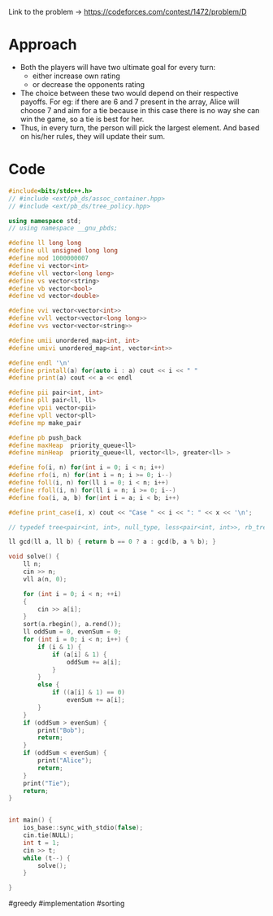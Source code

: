 Link to the problem -> https://codeforces.com/contest/1472/problem/D

# Approach
- Both the players will have two ultimate goal for every turn:
	- either increase own rating
	- or decrease the opponents rating
- The choice between these two would depend on their respective payoffs. For eg: if there are 6 and 7 present in the array, Alice will choose 7 and aim for a tie because in this case there is no way she can win the game, so a tie is best for her.
- Thus, in every turn, the person will pick the largest element. And based on his/her rules, they will update their sum. 

# Code
```cpp
#include<bits/stdc++.h>
// #include <ext/pb_ds/assoc_container.hpp>
// #include <ext/pb_ds/tree_policy.hpp>

using namespace std;
// using namespace __gnu_pbds;

#define ll long long
#define ull unsigned long long
#define mod 1000000007
#define vi vector<int>
#define vll vector<long long>
#define vs vector<string>
#define vb vector<bool>
#define vd vector<double>

#define vvi vector<vector<int>>
#define vvll vector<vector<long long>>
#define vvs vector<vector<string>>

#define umii unordered_map<int, int>
#define umivi unordered_map<int, vector<int>>

#define endl '\n'
#define printall(a) for(auto i : a) cout << i << " "
#define print(a) cout << a << endl

#define pii pair<int, int>
#define pll pair<ll, ll>
#define vpii vector<pii>
#define vpll vector<pll>
#define mp make_pair

#define pb push_back
#define maxHeap  priority_queue<ll>
#define minHeap  priority_queue<ll, vector<ll>, greater<ll> >

#define fo(i, n) for(int i = 0; i < n; i++)
#define rfo(i, n) for(int i = n; i >= 0; i--)
#define foll(i, n) for(ll i = 0; i < n; i++)
#define rfoll(i, n) for(ll i = n; i >= 0; i--)
#define foa(i, a, b) for(int i = a; i < b; i++)

#define print_case(i, x) cout << "Case " << i << ": " << x << '\n';

// typedef tree<pair<int, int>, null_type, less<pair<int, int>>, rb_tree_tag, tree_order_statistics_node_update> pbds;

ll gcd(ll a, ll b) { return b == 0 ? a : gcd(b, a % b); }

void solve() {
	ll n;
	cin >> n;
	vll a(n, 0);

	for (int i = 0; i < n; ++i)
	{
		cin >> a[i];
	}
	sort(a.rbegin(), a.rend());
	ll oddSum = 0, evenSum = 0;
	for (int i = 0; i < n; i++) {
		if (i & 1) {
			if (a[i] & 1) {
				oddSum += a[i];
			}
		}
		else {
			if ((a[i] & 1) == 0)
				evenSum += a[i];
		}
	}
	if (oddSum > evenSum) {
		print("Bob");
		return;
	}
	if (oddSum < evenSum) {
		print("Alice");
		return;
	}
	print("Tie");
	return;
}


int main() {
	ios_base::sync_with_stdio(false);
	cin.tie(NULL);
	int t = 1;
	cin >> t;
	while (t--) {
		solve();
	}

}
```

#greedy #implementation #sorting 